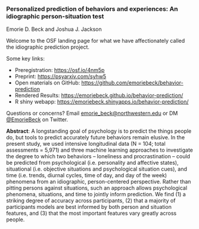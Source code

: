### Personalized prediction of behaviors and experiences: An idiographic person-situation test
Emorie D. Beck and Joshua J. Jackson

Welcome to the OSF landing page for what we have affectionately called the idiographic prediction project. 

Some key links: 
- Preregistration: https://osf.io/4nm5p
- Preprint: https://psyarxiv.com/syhw5
- Open materials on GitHub: https://github.com/emoriebeck/behavior-prediction
- Rendered Results: https://emoriebeck.github.io/behavior-prediction/
- R shiny webapp: https://emoriebeck.shinyapps.io/behavior-prediction/

Questions or concerns? Email emorie_beck@northwestern.edu or DM [@EmorieBeck][1] on Twitter.

**Abstract**: A longstanding goal of psychology is to predict the things people do, but tools to predict accurately future behaviors remain elusive. In the present study, we used intensive longitudinal data (N = 104; total assessments = 5,971) and three machine learning approaches to investigate the degree to which two behaviors – loneliness and procrastination – could be predicted from psychological (i.e. personality and affective states), situational (i.e. objective situations and psychological situation cues), and time (i.e. trends, diurnal cycles, time of day, and day of the week) phenomena from an idiographic, person-centered perspective. Rather than pitting persons against situations, such an approach allows psychological phenomena, situations, and time to jointly inform prediction. We find (1) a striking degree of accuracy across participants, (2) that a majority of participants models are best informed by both person and situation features, and (3) that the most important features vary greatly across people. 


  [1]: https://twitter.com/emoriebeck
